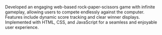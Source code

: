 Developed an engaging web-based rock-paper-scissors game with infinite gameplay, allowing users to compete endlessly against the computer. Features include dynamic score tracking and clear winner displays. Implemented with HTML, CSS, and JavaScript for a seamless and enjoyable user experience.
